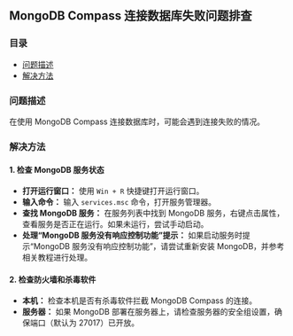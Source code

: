 ## MongoDB Compass 连接数据库失败问题排查

### 目录

- [问题描述](#问题描述)
- [解决方法](#解决方法)

### 问题描述

在使用 MongoDB Compass 连接数据库时，可能会遇到连接失败的情况。

### 解决方法

#### 1. 检查 MongoDB 服务状态

*   **打开运行窗口：** 使用 `Win + R` 快捷键打开运行窗口。
*   **输入命令：** 输入 `services.msc` 命令，打开服务管理器。
*   **查找 MongoDB 服务：** 在服务列表中找到 MongoDB 服务，右键点击属性，查看服务是否正在运行。如果未运行，尝试手动启动。
*   **处理“MongoDB 服务没有响应控制功能”提示：** 如果启动服务时提示“MongoDB 服务没有响应控制功能”，请尝试重新安装 MongoDB，并参考相关教程进行处理。

#### 2. 检查防火墙和杀毒软件

*   **本机：** 检查本机是否有杀毒软件拦截 MongoDB Compass 的连接。
*   **服务器：** 如果 MongoDB 部署在服务器上，请检查服务器的安全组设置，确保端口（默认为 27017）已开放。